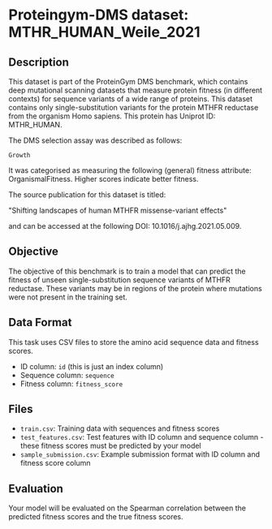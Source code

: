
# Proteingym-DMS dataset: MTHR_HUMAN_Weile_2021

## Description

This dataset is part of the ProteinGym DMS benchmark, which contains deep mutational scanning datasets that measure
protein fitness (in different contexts) for sequence variants of a wide range of proteins. This dataset contains
only single-substitution variants for the protein MTHFR reductase from the organism Homo sapiens. This protein has Uniprot ID: MTHR_HUMAN. 

The DMS selection assay was described as follows: 

    Growth

It was categorised as measuring the following (general) fitness attribute: OrganismalFitness. Higher scores indicate better fitness.

The source publication for this dataset is titled: 

"Shifting landscapes of human MTHFR missense-variant effects"

and can be accessed at the following DOI: 10.1016/j.ajhg.2021.05.009.

## Objective

The objective of this benchmark is to train a model that can predict the fitness of unseen single-substitution sequence variants of MTHFR reductase.
These variants may be in regions of the protein where mutations were not present in the training set.

## Data Format

This task uses CSV files to store the amino acid sequence data and fitness scores.
- ID column: `id` (this is just an index column)
- Sequence column: `sequence`
- Fitness column: `fitness_score`

## Files

- `train.csv`: Training data with sequences and fitness scores
- `test_features.csv`: Test features with ID column and sequence column - these fitness scores must be predicted by your model
- `sample_submission.csv`: Example submission format with ID column and fitness score column

## Evaluation

Your model will be evaluated on the Spearman correlation between the predicted fitness scores and the true fitness scores.
